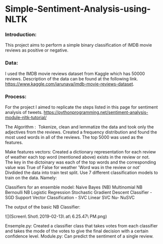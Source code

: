 # Simple-Sentiment-Analysis-using-NLTK

### Introduction: 
This project aims to perform a simple binary classification of IMDB movie reviews as positive or negative. 

### Data: 
I used the IMDB movie reviews dataset from Kaggle which has 50000 reviews. Description of the data can be found at the following link. 
https://www.kaggle.com/iarunava/imdb-movie-reviews-dataset. 

### Process: 

For the project I aimed to replicate the steps listed in this page for sentiment analysis of tweets. https://pythonprogramming.net/sentiment-analysis-module-nltk-tutorial/

The Algorithm : 
Tokenize, clean and lemmatize the data and took only the adjectives from the reviews. 
Created a frequency distribution and found the most used words in all of the reviews. The top 5000 was used as the features.  

Make features vectors:
Created a dictionary representation for each review of weather each top word (mentioned above) exists in the review or not. The key in the dictoinary was each of the top words and the corresponding value was True of False for weather 'Word was in the review or not' 
Divdided the data into train test split. 
Use 7 different classification models to train on the data. Namely: 

Classifiers for an ensemble model: 
Naive Bayes (NB)
Multinomial NB
Bernoulli NB
Logistic Regression
Stochastic Gradient Descent Classifier - SGD
Support Vector Classification - SVC
Linear SVC
Nu- NuSVC

The output of the basic NB Classifier: 

![](Screen\ Shot\ 2019-02-13\ at\ 6.25.47\ PM.png)

Ensemple.py:  Created a classifier class that takes votes from each classifier and takes the mode of the votes to give the final decision with a certain confidence level.
Module.py: Can predict the sentiment of a single review. 







